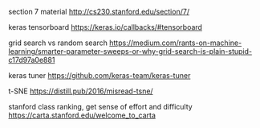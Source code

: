 section 7 material
http://cs230.stanford.edu/section/7/

keras tensorboard 
https://keras.io/callbacks/#tensorboard

grid search vs random search
https://medium.com/rants-on-machine-learning/smarter-parameter-sweeps-or-why-grid-search-is-plain-stupid-c17d97a0e881

keras tuner
https://github.com/keras-team/keras-tuner

t-SNE
https://distill.pub/2016/misread-tsne/

stanford class ranking, get sense of effort and difficulty
https://carta.stanford.edu/welcome_to_carta
